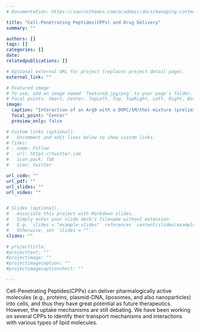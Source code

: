 ```yaml
---
# Documentation: https://sourcethemes.com/academic/docs/managing-content/

title: "Cell-Penetrating Peptides(CPPs) and Drug Delivery"
summary: ""

authors: []
tags: []
categories: []
date: 
relatedpublications: []

# Optional external URL for project (replaces project detail page).
external_link: ""

# Featured image
# To use, add an image named `featured.jpg/png` to your page's folder.
# Focal points: Smart, Center, TopLeft, Top, TopRight, Left, Right, BottomLeft, Bottom, BottomRight.
image:
  caption: "Interaction of an Arg9 with a DOPC/SM/Chol mixture (preliminary)"
  focal_point: "Center"
  preview_only: false

# Custom links (optional).
#   Uncomment and edit lines below to show custom links.
# links:
# - name: Follow
#   url: https://twitter.com
#   icon_pack: fab
#   icon: twitter

url_code: ""
url_pdf: ""
url_slides: ""
url_video: ""


# Slides (optional).
#   Associate this project with Markdown slides.
#   Simply enter your slide deck's filename without extension.
#   E.g. `slides = "example-slides"` references `content/slides/example-slides.md`.
#   Otherwise, set `slides = ""`.
slides: ""

# projecttitle: 
#projecttext: ""
#projectimage: ""
#projectimagecaption: ""
#projectimagecaptionshort: ""

---
```


Cell-Penetrating Peptides(CPPs) can deliver pharmalogically active molecules (e.g., proteins, plasmid-DNA, liposomes, and also nanoparticles) into cells, and thus they have great potential as future therapeutics. However, the uptake mechanisms are still debating. We have been working on several CPPs to identify their transport mechanisms and interactions with various types of lipid molecules. 

